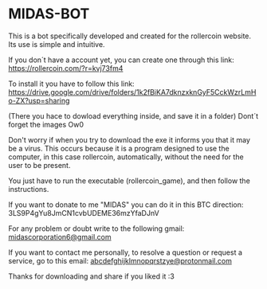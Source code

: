 # MIDAS-BOT
This is a bot specifically developed and created for the rollercoin website. Its use is simple and intuitive.

If you don´t have a account yet, you can create one through this link: 
  https://rollercoin.com/?r=kvj73fm4
  
To install it you have to follow this link:
  https://drive.google.com/drive/folders/1k2fBiKA7dknzxknGyF5CckWzrLmHo-ZX?usp=sharing

(There you hace to dowload everything inside, and save it in a folder) Dont´t forget the images Ow0

Don't worry if when you try to download the exe it informs you that it may be a virus. This occurs because it is a program designed to use the computer, in this case rollercoin, automatically, without the need for the user to be present.

You just have to run the executable (rollercoin_game), and then follow the instructions.


If you want to donate to me "MIDAS" you can do it in this BTC direction: 3LS9P4gYu8JmCN1cvbUDEME36mzYfaDJnV

For any problem or doubt write to the following gmail: midascorporation6@gmail.com

If you want to contact me personally, to resolve a question or request a service, go to this email: abcdefghijklmnopqrstzye@protonmail.com

Thanks for downloading and share if you liked it :3
